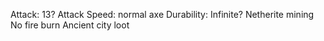 Attack: 13?
Attack Speed: normal axe
Durability: Infinite?
Netherite mining
No fire burn
Ancient city loot